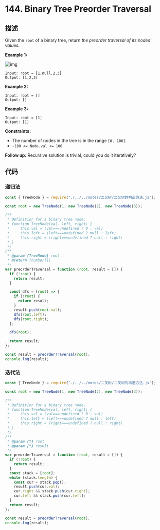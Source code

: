 # 144. Binary Tree Preorder Traversal

## 描述

Given the `root` of a binary tree, return *the preorder traversal of its nodes' values*.

 

**Example 1:**

![img](https://qiniucloud.qishilong.space/images/inorder_1.jpg)

```
Input: root = [1,null,2,3]
Output: [1,2,3]
```

**Example 2:**

```
Input: root = []
Output: []
```

**Example 3:**

```
Input: root = [1]
Output: [1]
```

 

**Constraints:**

-   The number of nodes in the tree is in the range `[0, 100]`.
-   `-100 <= Node.val <= 100`

 

**Follow up:** Recursive solution is trivial, could you do it iteratively?

## 代码

### 递归法

```js
const { TreeNode } = require("./../../notes/二叉树/二叉树的构造方法.js");

const root = new TreeNode(1, new TreeNode(2), new TreeNode(3));

/**
 * Definition for a binary tree node.
 * function TreeNode(val, left, right) {
 *     this.val = (val===undefined ? 0 : val)
 *     this.left = (left===undefined ? null : left)
 *     this.right = (right===undefined ? null : right)
 * }
 */
/**
 * @param {TreeNode} root
 * @return {number[]}
 */
var preorderTraversal = function (root, result = []) {
  if (!root) {
    return result;
  }

  const dfs = (root) => {
    if (!root) {
      return result;
    }
    result.push(root.val);
    dfs(root.left);
    dfs(root.right);
  };

  dfs(root);

  return result;
};

const result = preorderTraversal(root);
console.log(result);
```

### 迭代法

```js
const { TreeNode } = require("./../../notes/二叉树/二叉树的构造方法.js");

const root = new TreeNode(1, new TreeNode(2), new TreeNode(3));

/**
 * Definition for a binary tree node.
 * function TreeNode(val, left, right) {
 *     this.val = (val===undefined ? 0 : val)
 *     this.left = (left===undefined ? null : left)
 *     this.right = (right===undefined ? null : right)
 * }
 */
/**
 * @param {*} root
 * @param {*} result
 */
var preorderTraversal = function (root, result = []) {
  if (!root) {
    return result;
  }
  const stack = [root];
  while (stack.length) {
    const cur = stack.pop();
    result.push(cur.val);
    cur.right && stack.push(cur.right);
    cur.left && stack.push(cur.left);
  }
  return result;
};

const result = preorderTraversal(root);
console.log(result);
```

